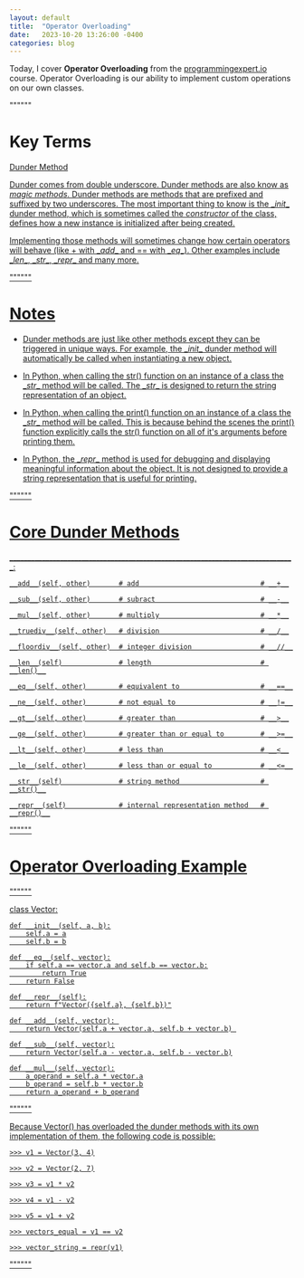 ```yaml
---
layout: default
title:  "Operator Overloading"
date:   2023-10-20 13:26:00 -0400
categories: blog
---
```


Today, I cover __Operator Overloading__ from the [programmingexpert.io][course-site] course. Operator Overloading is our ability to implement custom operations on our own classes.

""""""

# Key Terms

<u>Dunder Method<u>

Dunder comes from double underscore. Dunder methods are also know as _magic methods_. Dunder methods are methods that are prefixed and suffixed by two underscores. The most important thing to know is the \__init__ dunder method, which is sometimes called the _constructor_ of the class, defines how a new instance is initialized after being created.

Implementing those methods will sometimes change how certain operators will behave (like + with \__add__ and == with \__eq__). Other examples include \__len__, \__str__, \__repr__ and many more.

""""""

# Notes

- Dunder methods are just like other methods except they can be triggered in unique ways. For example, the \__init__ dunder method will automatically be called when instantiating a new object.

- In Python, when calling the str() function on an instance of a class the \__str__ method will be called. The \__str__ is designed to return the string representation of an object.

- In Python, when calling the print() function on an instance of a class the \__str__ method will be called. This is because behind the scenes the print() function explicitly calls the str() function on all of it's arguments before printing them.

- In Python, the \__repr__ method is used for debugging and displaying meaningful information about the object. It is not designed to provide a string representation that is useful for printing.

""""""

# Core Dunder Methods

_______________________________________________________________________________:

    __add__(self, other)       # add                              # __+__

    __sub__(self, other)       # subract                          # __-__

    __mul__(self, other)       # multiply                         # __*__

    __truediv__(self, other)   # division                         # __/__

    __floordiv__(self, other)  # integer division                 # __//__

    __len__(self)              # length                           # __len()__

    __eq__(self, other)        # equivalent to                    # __==__

    __ne__(self, other)        # not equal to                     # __!=__

    __gt__(self, other)        # greater than                     # __>__

    __ge__(self, other)        # greater than or equal to         # __>=__

    __lt__(self, other)        # less than                        # __<__

    __le__(self, other)        # less than or equal to            # __<=__

    __str__(self)              # string method                    # __str()__

    __repr__(self)             # internal representation method   # __repr()__

""""""

# Operator Overloading Example

""""""

class Vector:

    def __init__(self, a, b):
        self.a = a
        self.b = b

    def __eq__(self, vector):
        if self.a == vector.a and self.b == vector.b:
            return True
        return False

    def __repr__(self):
        return f"Vector({self.a}, {self.b})"

    def __add__(self, vector): 
        return Vector(self.a + vector.a, self.b + vector.b) 

    def __sub__(self, vector):
        return Vector(self.a - vector.a, self.b - vector.b)

    def __mul__(self, vector):
        a_operand = self.a * vector.a
        b_operand = self.b * vector.b
        return a_operand + b_operand

""""""

Because Vector() has overloaded the dunder methods with its own implementation of them, the following code is possible:

    >>> v1 = Vector(3, 4)

    >>> v2 = Vector(2, 7)

    >>> v3 = v1 * v2

    >>> v4 = v1 - v2

    >>> v5 = v1 + v2

    >>> vectors_equal = v1 == v2

    >>> vector_string = repr(v1)

""""""

[course-site]: https://www.programmingexpert.io/index
